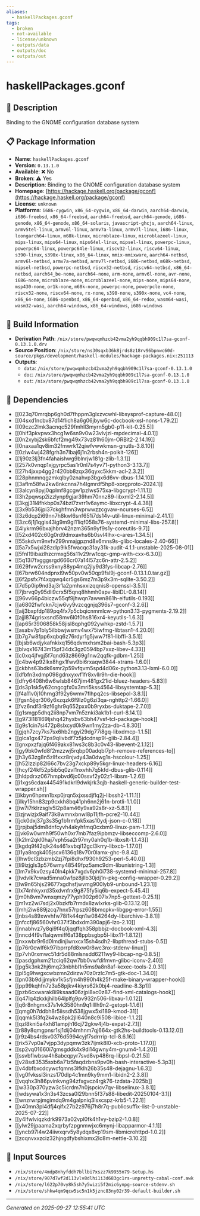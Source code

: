 ```yaml
---
aliases:
  - haskellPackages.gconf
tags:
  - broken
  - not-available
  - license/unknown
  - outputs/data
  - outputs/doc
  - outputs/out
---
```


# haskellPackages.gconf

## 📝 Description

Binding to the GNOME configuration database system

## 📋 Package Information

- **Name**: `haskellPackages.gconf`
- **Version**: `0.13.1.0`
- **Available**: ❌ No
- **Broken**: ⚠️ Yes
- **Description**: Binding to the GNOME configuration database system
- **Homepage**: [https://hackage.haskell.org/package/gconf](https://hackage.haskell.org/package/gconf)
- **License**: `unknown`
- **Platforms**: `i686-cygwin`, `x86_64-cygwin`, `x86_64-darwin`, `aarch64-darwin`, `i686-freebsd`, `x86_64-freebsd`, `aarch64-freebsd`, `aarch64-genode`, `i686-genode`, `x86_64-genode`, `x86_64-solaris`, `javascript-ghcjs`, `aarch64-linux`, `armv5tel-linux`, `armv6l-linux`, `armv7a-linux`, `armv7l-linux`, `i686-linux`, `loongarch64-linux`, `m68k-linux`, `microblaze-linux`, `microblazeel-linux`, `mips-linux`, `mips64-linux`, `mips64el-linux`, `mipsel-linux`, `powerpc-linux`, `powerpc64-linux`, `powerpc64le-linux`, `riscv32-linux`, `riscv64-linux`, `s390-linux`, `s390x-linux`, `x86_64-linux`, `mmix-mmixware`, `aarch64-netbsd`, `armv6l-netbsd`, `armv7a-netbsd`, `armv7l-netbsd`, `i686-netbsd`, `m68k-netbsd`, `mipsel-netbsd`, `powerpc-netbsd`, `riscv32-netbsd`, `riscv64-netbsd`, `x86_64-netbsd`, `aarch64_be-none`, `aarch64-none`, `arm-none`, `armv6l-none`, `avr-none`, `i686-none`, `microblaze-none`, `microblazeel-none`, `mips-none`, `mips64-none`, `msp430-none`, `or1k-none`, `m68k-none`, `powerpc-none`, `powerpcle-none`, `riscv32-none`, `riscv64-none`, `rx-none`, `s390-none`, `s390x-none`, `vc4-none`, `x86_64-none`, `i686-openbsd`, `x86_64-openbsd`, `x86_64-redox`, `wasm64-wasi`, `wasm32-wasi`, `aarch64-windows`, `x86_64-windows`, `i686-windows`

## 🔧 Build Information

- **Derivation Path**: `/nix/store/pwqwqmhzcb42vma2yh9qqbh909c1l7sa-gconf-0.13.1.0.drv`
- **Source Position**: `/nix/store/ns30sqxb36k8jrds8z18rv96bpnwc60d-source/pkgs/development/haskell-modules/hackage-packages.nix:251113`
- **Outputs**:
  - `data`:  `/nix/store/pwqwqmhzcb42vma2yh9qqbh909c1l7sa-gconf-0.13.1.0`
  - `doc`:  `/nix/store/pwqwqmhzcb42vma2yh9qqbh909c1l7sa-gconf-0.13.1.0`
  - `out`:  `/nix/store/pwqwqmhzcb42vma2yh9qqbh909c1l7sa-gconf-0.13.1.0`

## 🔗 Dependencies

- [[023q70mrqbp6gh0d7fhppm3glxzvcwhl-libsysprof-capture-48.0]]
- [[04sxd1ncbv87d14flich8a6g06jbyw6c-docbook-xsl-nons-1.79.2]]
- [[09czc2lmk3acnqc529fmhll3myrn5gb0-p11-kit-0.25.5]]
- [[0hif3pkvpwx3hcg1w6sn9v0w23vlvjzi-mpdecimal-4.0.1]]
- [[0n2xybj2sk6bfcf2mg49x73vz81h60jm-ORBit2-2.14.19]]
- [[0naxaa1qv8im32fmwrk12qiwfvwwkmsn-gnutls-3.8.10]]
- [[0zlw4wj428fgrh3n7lbaj6j1n2rbsh4n-polkit-126]]
- [[1j90z3lj3fn4fahaishwg9blnrjw181g-zlib-1.3.1]]
- [[257k0vnqp1xjgyrpc5as1r0nl7s4yv71-python3-3.13.7]]
- [[27h4jxxp4gg2r420bb8zqx36qyxc5kkm-acl-2.3.2]]
- [[28phnmnqgzmkqlby0znahvp3bgx6d6vv-dbus-1.14.10]]
- [[3aflm58fw2kw8nkcnns7h4lgmrdf5hp8-xorgproto-2024.1]]
- [[3alcyn8pyj0qplmf8gcgw1pzlws575xa-libgcrypt-1.11.1]]
- [[3h2pqwsp2izzlynp9gjar39hm70nnz89-libxml2-2.14.5]]
- [[3kgj31l4fhkbp0s74bzl7zvrr1v6aymc-libxcrypt-4.4.38]]
- [[3x9b536jpi37ckghfmn3wprwwzzcgvaw-ncurses-6.5]]
- [[3z6dcp2i69nn7h8kwl6snf651i7ds14v-util-linux-minimal-2.41.1]]
- [[3zc6j1j1qgis43ig9m9gl11iqf058s76-systemd-minimal-libs-257.8]]
- [[4lykrm96bxajhbrv42nzm365n9yf9s1y-coreutils-9.7]]
- [[52xd402c60g0rd9dmxavhs6b0svl4lhx-c-ares-1.34.5]]
- [[55skdvm9nvfv299nmajgpznd8x6mns9s-glibc-locales-2.40-66]]
- [[5a7x5wjxi28zdlp9lk5fwacqc31ay31k-audit-4.1.1-unstable-2025-08-01]]
- [[5fnl19ibazlhzcrmxg56s11v29rw1cqc-gmp-with-cxx-6.3.0]]
- [[5q13i7fxgggsrgd666cr07a14l57zc6n-attr-2.5.2]]
- [[629fvw2crss9xny88yp4mq2jly9d3fys-libcap-2.76]]
- [[67brw604ndpnxl9w50pv0w50qp9fsl9j-gconf-0.13.1.0.tar.gz]]
- [[6f2psfx7f4xqqwq4cr5gs6mz7m3p9x3m-sqlite-3.50.2]]
- [[7d5p0ip9nd3aj3r1a2pmhsxxizqqnis8-openssl-3.5.1]]
- [[7jbrvq0y95dli9crx5f5qnq8hhmh0apv-libIDL-0.8.14]]
- [[96vv66p4biczw55qf9jhwqn7awwn861h-elfutils-0.193]]
- [[a6802fwfckn7cjw6vy9vzcqgnjq396s7-gconf-3.2.6]]
- [[aij3bxpfdp189pq4fx7p5cbqicnmmlcw-python3.13-pygments-2.19.2]]
- [[ajjl874grisxsnd58mv6l0f0hs816xr4-keyutils-1.6.3]]
- [[ap65r3906858k58jisl8qphg092ywhkp-zstd-1.5.7]]
- [[asabv7p1bly5ilbbwjwsmv4wx75iwfmg-libtasn1-4.20.0]]
- [[b7g7w8fpp6xqbq6z76rdyr1g5jww7f81-libffi-3.5.1]]
- [[bjsb6wdjykafnkixq156qdvmxhsm2bai-bash-5.3p3]]
- [[blvqx16743m15pf34dx3gz0594bp7xxz-libev-4.33]]
- [[c0xq4jfvgj5f7qnd63z8669g1nw2qqfk-gdbm-1.25]]
- [[c4bw4p92lkx8hgx1fwv9bi6rxaqw3844-xtrans-1.6.0]]
- [[ckbhs63bdk6smr2p59vfqvm5spd4d06x-python3.13-lxml-6.0.0]]
- [[dfbfn3xdmp098gdnxyxvf1fr8xvllr9h-die-hook]]
- [[dfry6408h6w6wlsb8467jim481gx21id-bluez-headers-5.83]]
- [[ds3p1sk5y62cngcgfx0x3mri5kss4564-libsystemtap-5.3]]
- [[f4a11v0j10hrng3f92y6wmv7flhpq2cs-libsepol-3.8.1]]
- [[fgsn5jjqr306y6xzqzk6f9lz0g6zi3qa-nghttp2-1.66.0]]
- [[fvz6ndf3r9zf6ghr9q652pxx0b9ryxbs-duktape-2.7.0]]
- [[g1smgp5dhq2ii8np7vm7n5znki3ak1b1-curl-8.14.1]]
- [[g973l181l69ljshq42hyxbv63bh47vsf-tcl-package-hook]]
- [[g9s1cin7si472p8slxcyd0k9wn1my2za-db-4.8.30]]
- [[gjqh7zcy7ks7sx6hb2ngyi29dg77i8gq-libxdmcp-1.1.5]]
- [[glca1gx472ps9qlivbdf7z5jdcdnsp9l-glib-2.84.4]]
- [[gnxpxzfajq6f469akx81ws3c8b3c0v43-libevent-2.1.12]]
- [[gy9bk0wfd8f2mzzwj5rqbp00adqbl7ph-remove-references-to]]
- [[h3y63zg8n5zllfxxz8njvdy43a0dwg1s-hscolour-1.25]]
- [[h52lzzip82l66c7bv23g7xckp89y5kgr-linux-headers-6.16]]
- [[hcyf24kf52p5ib5q0zvl1nxvhh7q5kfd-dbus-glib-0.114]]
- [[hldpdrxz067hmpbvd6jc00ssvf2y02z1-libsm-1.2.6]]
- [[i1xgs6cdax445491kdkrl9dwkjrk3qjb-haskell-generic-builder-test-wrapper.sh]]
- [[ikbyn6hpmn1bxp0jrqn5xjxssdjflq2j-libssh2-1.11.1]]
- [[ilky15hn83zp9cxkh8bq41ph6nn2j61n-brotli-1.1.0]]
- [[iw7i7rklrzsglv5l2p8am46y9xa92s8r-xz-5.8.1]]
- [[izjrwizjx9aif73k8wmnxbnwl8p11jfh-pcre2-10.44]]
- [[jck0dxj37g3s35g1b1rmfpk5xas10ydj-json-c-0.18]]
- [[jrpjbaj5dm8dnfcyvh4akyhfmq0cxbm9-linux-pam-1.7.1]]
- [[jvk6w0wmh9f50wh0xr7mb7faz9ipbmzv-libseccomp-2.6.0]]
- [[k2lm2qkl0haj7vph5sa2r97my0ah0q1b-libxslt-1.1.43]]
- [[kgdq9f42qlk24s461xvbqi12gcl3krry-libxcb-1.17.0]]
- [[l1ya8rcgk405jscx6136q18v70r0lamx-ghc-9.8.4]]
- [[lhw9cl3zbzmb2zj7fpi8dhxf930h9253-perl-5.40.0]]
- [[li9izjgls3p576wmy48549fpz5amc9dm-libunistring-1.3]]
- [[lm7x9kv0zsy40ln4pkk7xgdv6ph0i738-systemd-minimal-257.8]]
- [[lvdvlk7cwad5mna0wfpz8jllb30jdj1n-pkg-config-wrapper-0.29.2]]
- [[lw9n65hjs29677xgdhsfjwvmg900lyb9-unbound-1.23.1]]
- [[lx74nhkyxrd35xdvnfrx9g875fy5iq6b-expect-5.45.4]]
- [[m0h8vm7wnxqmzy77yph902p607lx7np5-gettext-0.25.1]]
- [[m1vz2wi7sdj2x0bzkfb7rmdx8zwlxrks-glib-0.13.12.0]]
- [[mhj2iw889jzcq7hnx57rpsz608bmcpkv-libgpg-error-1.55]]
- [[nbs4s89xwvhfw78i1k44qn1w084264dy-libarchive-3.8.1]]
- [[nfccfj86560vhr037if3bdxdm390apj6-lzo-2.10]]
- [[nnabhvz7y8qi9f4q0jqqffqh358pbbjz-docbook-xml-4.3]]
- [[nncd4f9vl1alqwmiff6a138ppbsgbp5l-libx11-1.8.12]]
- [[nxxwbr9r6d0lmdinjlwnxcx15sh4sdh2-libpthread-stubs-0.5]]
- [[p76r0cwlf6k97ibprrpfd8xw0r8wc3nx-stdenv-linux]]
- [[p7vh0rxmwc51dr5d88mlsnsdd6211wy9-libcap-ng-0.8.5]]
- [[pasdgphxm21zciq62qw7bb0vwfdifmvn-glibc-iconv-2.40]]
- [[pg5k3nk2hj6mq23nbhbl1n5ms9a8n8af-kexec-tools-2.0.31]]
- [[pl5g9hwgxcwbzmn2dirzw70z0rzlc7m5-gtk-doc-1.34.0]]
- [[pn03b9dijjmykv1k5sfjm4h990h4k25f-make-binary-wrapper-hook]]
- [[pp99kqhfn7z3a58pjkv4kiyrs62k0bj4-readline-8.3p1]]
- [[pzb6cxwarak8i9ksaad06zjpi8xc0z87-find-xml-catalogs-hook]]
- [[q47lq4zkxkjhilb64lplfg9pv932n506-libxau-1.0.12]]
- [[q6r8nhgmx37s1vk3580hn9q1illlh9n2-getopt-1.1.6]]
- [[qmg0h7ddbh8r5iissdh538jgwx5xi189-kmod-31]]
- [[qqmk5l3fq2k4wz8pk2jll640n8c9i508-libice-1.1.2]]
- [[qzl8kni5a4xh81ampjh16cj72gkw4j4b-expat-2.7.1]]
- [[r88y8qmgpnsr1sj1dij04mhnm7qj664x-gtk2hs-buildtools-0.13.12.0]]
- [[r9z4bs4rdsv0376d5994cyjf7sdrrrip-tcl-8.6.16]]
- [[rix57vp0a7vjpp3dypqmw3zk7ijmk8l0-xcb-proto-1.17.0]]
- [[sp2vq01660i7gmsgddk4x9di14gwny4m-gnum4-1.4.20]]
- [[ssvbflwbsw4h8abcqpyr7svd8vp486rq-libpsl-0.21.5]]
- [[v28sdl3535sxb6a71z5faqdzbns9pv0h-bash-interactive-5.3p3]]
- [[v4dbfbxcdcywcfqmns3lfklh26b35s48-dejagnu-1.6.3]]
- [[vg0fvkssl3inzs170dlp4c1mn9ky9mm1-libidn2-2.3.8]]
- [[vqqhx3h86pvinkvng94zfxgvcz4rgk76-tzdata-2025b]]
- [[w330p370yzw3c5icrdm7n0jspcicv7qv-libselinux-3.8.1]]
- [[wdsywa1x3n3s43zcsa0l29bnn5f37s88-libedit-20250104-3.1]]
- [[wnzrwrpjmgimdq9m4galpniq3lsxcspz-krb5-1.22.1]]
- [[x40mn3pl4dfj4qifx27b2z976j7h8r7q-publicsuffix-list-0-unstable-2025-07-22]]
- [[y4lfwlviqzkdrk9973a02vpl0fk4h1vy-bzip2-1.0.8]]
- [[ylw29jpaama2xqrbyfzpgnmwjxc6mynj-libapparmor-4.1.1]]
- [[yncb97l4w24iiwxqrv5y8ydqx8vp19sm-libmicrohttpd-1.0.2]]
- [[zcqnvxxzciz32hjngdfybshixmx2lc8m-nettle-3.10.2]]

## 📁 Input Sources

- `/nix/store/4mdp8nhyfddh7bllbi7xszz7k9955n79-Setup.hs`
- `/nix/store/907d7wf2d113vlv8dlhi1i3d683gc1rs-unpretty-cabal-conf.awk`
- `/nix/store/l622p70vy8k5sh7y5wizi5f2mic6ynpg-source-stdenv.sh`
- `/nix/store/shkw4qm9qcw5sc5n1k5jznc83ny02r39-default-builder.sh`

---
*Generated on 2025-09-27 12:55:41 UTC*
